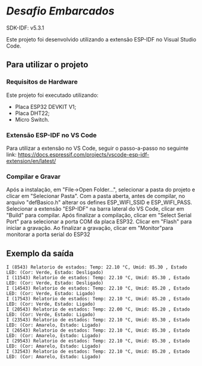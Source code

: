 # _Desafio Embarcados_

SDK-IDF: v5.3.1

Este projeto foi desenvolvido utilizando a extensão ESP-IDF no Visual Studio Code.

## Para utilizar o projeto

### Requisitos de Hardware

Este projeto foi executado utilizando:
- Placa ESP32 DEVKIT V1;
- Placa DHT22;
- Micro Switch.

### Extensão ESP-IDF no VS Code

Para utilizar a extensão no VS Code, seguir o passo-a-passo no seguinte link: https://docs.espressif.com/projects/vscode-esp-idf-extension/en/latest/

### Compilar e Gravar

Após a instalação, em "File->Open Folder...", selecionar a pasta do projeto e clicar em "Selecionar Pasta".
Com a pasta aberta, antes de compilar, no arquivo "defBasico.h" alterar os defines ESP_WIFI_SSID e ESP_WIFI_PASS.
Selecionar a extensão "ESP-IDF" na barra lateral do VS Code, clicar em "Build" para compilar.
Após finalizar a compilação, clicar em "Select Serial Port" para selecionar a porta COM da placa ESP32. Clicar em "Flash" para iniciar a gravação.
Ao finalizar a gravação, clicar em "Monitor"para monitorar a porta serial do ESP32

## Exemplo da saída

```
I (8543) Relatorio de estados: Temp: 22.10 °C, Umid: 85.30 , Estado LED: (Cor: Verde, Estado: Desligado)
I (11543) Relatorio de estados: Temp: 22.10 °C, Umid: 85.30 , Estado LED: (Cor: Verde, Estado: Desligado)
I (14543) Relatorio de estados: Temp: 22.10 °C, Umid: 85.20 , Estado LED: (Cor: Verde, Estado: Ligado)
I (17543) Relatorio de estados: Temp: 22.10 °C, Umid: 85.20 , Estado LED: (Cor: Verde, Estado: Ligado)
I (20543) Relatorio de estados: Temp: 22.00 °C, Umid: 85.20 , Estado LED: (Cor: Verde, Estado: Ligado)
I (23543) Relatorio de estados: Temp: 22.10 °C, Umid: 85.30 , Estado LED: (Cor: Amarelo, Estado: Ligado)
I (26543) Relatorio de estados: Temp: 22.10 °C, Umid: 85.30 , Estado LED: (Cor: Amarelo, Estado: Ligado)
I (29543) Relatorio de estados: Temp: 22.10 °C, Umid: 85.30 , Estado LED: (Cor: Amarelo, Estado: Ligado)
I (32543) Relatorio de estados: Temp: 22.10 °C, Umid: 85.20 , Estado LED: (Cor: Amarelo, Estado: Ligado)
```
